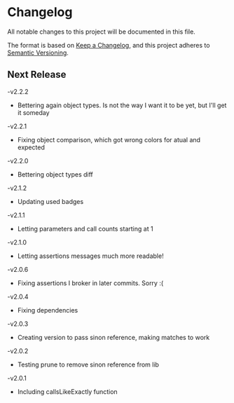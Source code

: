 # Changelog

All notable changes to this project will be documented in this file.

The format is based on [Keep a Changelog](https://keepachangelog.com/en/1.0.0/),
and this project adheres to [Semantic Versioning](https://semver.org/spec/v2.0.0.html).

## Next Release

-v2.2.2

- Bettering again object types. Is not the way I want it to be yet, but I'll get it someday

-v2.2.1

- Fixing object comparison, which got wrong colors for atual and expected

-v2.2.0

- Bettering object types diff

-v2.1.2

- Updating used badges

-v2.1.1

- Letting parameters and call counts starting at 1

-v2.1.0

- Letting assertions messages much more readable!

-v2.0.6

- Fixing assertions I broker in later commits. Sorry :(

-v2.0.4

- Fixing dependencies

-v2.0.3

- Creating version to pass sinon reference, making matches to work

-v2.0.2

- Testing prune to remove sinon reference from lib

-v2.0.1

- Including callsLikeExactly function
